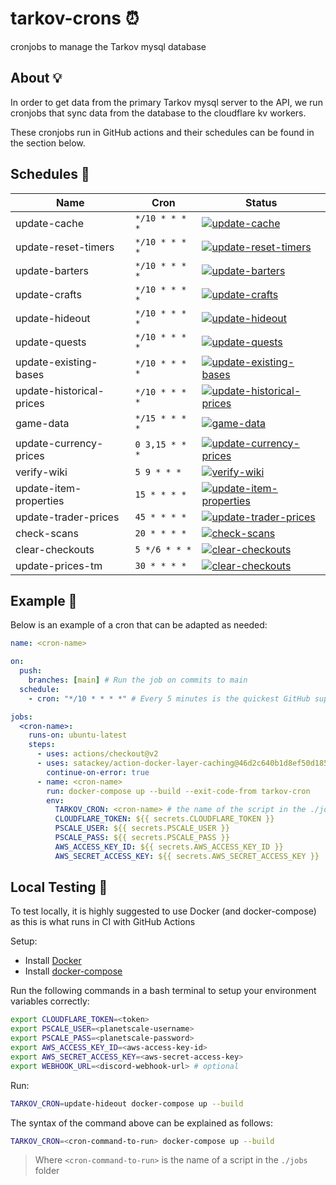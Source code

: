 # tarkov-crons ⏰

cronjobs to manage the Tarkov mysql database

## About 💡

In order to get data from the primary Tarkov mysql server to the API, we run cronjobs that sync data from the database to the cloudflare kv workers.

These cronjobs run in GitHub actions and their schedules can be found in the section below.

## Schedules 📆

|  Name  |  Cron  |  Status  |
|---|---|---|
| update-cache  | `*/10 * * * *`  | [![update-cache](https://github.com/the-hideout/tarkov-crons/actions/workflows/update-cache.yml/badge.svg)](https://github.com/the-hideout/tarkov-crons/actions/workflows/update-cache.yml) |
| update-reset-timers  | `*/10 * * * *`  | [![update-reset-timers](https://github.com/the-hideout/tarkov-crons/actions/workflows/update-reset-timers.yml/badge.svg)](https://github.com/the-hideout/tarkov-crons/actions/workflows/update-reset-timers.yml) |
| update-barters |`*/10 * * * *` | [![update-barters](https://github.com/the-hideout/tarkov-crons/actions/workflows/update-barters.yml/badge.svg)](https://github.com/the-hideout/tarkov-crons/actions/workflows/update-barters.yml) |
| update-crafts | `*/10 * * * *` | [![update-crafts](https://github.com/the-hideout/tarkov-crons/actions/workflows/update-crafts.yml/badge.svg)](https://github.com/the-hideout/tarkov-crons/actions/workflows/update-crafts.yml) |
| update-hideout | `*/10 * * * *` | [![update-hideout](https://github.com/the-hideout/tarkov-crons/actions/workflows/update-hideout.yml/badge.svg)](https://github.com/the-hideout/tarkov-crons/actions/workflows/update-hideout.yml) |
| update-quests | `*/10 * * * *` | [![update-quests](https://github.com/the-hideout/tarkov-crons/actions/workflows/update-quests.yml/badge.svg)](https://github.com/the-hideout/tarkov-crons/actions/workflows/update-quests.yml) |
| update-existing-bases | `*/10 * * * *` | [![update-existing-bases](https://github.com/the-hideout/tarkov-crons/actions/workflows/update-existing-bases.yml/badge.svg)](https://github.com/the-hideout/tarkov-crons/actions/workflows/update-existing-bases.yml) |
| update-historical-prices | `*/10 * * * *` | [![update-historical-prices](https://github.com/the-hideout/tarkov-crons/actions/workflows/update-historical-prices.yml/badge.svg)](https://github.com/the-hideout/tarkov-crons/actions/workflows/update-historical-prices.yml) |
| game-data | `*/15 * * * *` | [![game-data](https://github.com/the-hideout/tarkov-crons/actions/workflows/game-data.yml/badge.svg)](https://github.com/the-hideout/tarkov-crons/actions/workflows/game-data.yml) |
| update-currency-prices | `0 3,15 * * *` | [![update-currency-prices](https://github.com/the-hideout/tarkov-crons/actions/workflows/update-currency-prices.yml/badge.svg)](https://github.com/the-hideout/tarkov-crons/actions/workflows/update-currency-prices.yml) |
| verify-wiki | `5 9 * * *` | [![verify-wiki](https://github.com/the-hideout/tarkov-crons/actions/workflows/verify-wiki.yml/badge.svg)](https://github.com/the-hideout/tarkov-crons/actions/workflows/verify-wiki.yml) |
| update-item-properties | `15 * * * *` | [![update-item-properties](https://github.com/the-hideout/tarkov-crons/actions/workflows/update-item-properties.yml/badge.svg)](https://github.com/the-hideout/tarkov-crons/actions/workflows/update-item-properties.yml) |
| update-trader-prices | `45 * * * *` | [![update-trader-prices](https://github.com/the-hideout/tarkov-crons/actions/workflows/update-trader-prices.yml/badge.svg)](https://github.com/the-hideout/tarkov-crons/actions/workflows/update-trader-prices.yml) |
| check-scans | `20 * * * *`  | [![check-scans](https://github.com/the-hideout/tarkov-crons/actions/workflows/check-scans.yml/badge.svg)](https://github.com/the-hideout/tarkov-crons/actions/workflows/check-scans.yml) |
| clear-checkouts | `5 */6 * * *` | [![clear-checkouts](https://github.com/the-hideout/tarkov-crons/actions/workflows/clear-checkouts.yml/badge.svg)](https://github.com/the-hideout/tarkov-crons/actions/workflows/clear-checkouts.yml) |
| update-prices-tm | `30 * * * *` | [![clear-checkouts](https://github.com/the-hideout/tarkov-crons/actions/workflows/update-prices-tm.yml/badge.svg)](https://github.com/the-hideout/tarkov-crons/actions/workflows/update-prices-tm.yml) |

## Example 📸

Below is an example of a cron that can be adapted as needed:

```yaml
name: <cron-name>

on:
  push:
    branches: [main] # Run the job on commits to main
  schedule:
    - cron: "*/10 * * * *" # Every 5 minutes is the quickest GitHub supports

jobs:
  <cron-name>:
    runs-on: ubuntu-latest
    steps:
      - uses: actions/checkout@v2
      - uses: satackey/action-docker-layer-caching@46d2c640b1d8ef50d185452ad6fb324e6bd1d052 # pin@v0.0.11
        continue-on-error: true
      - name: <cron-name>
        run: docker-compose up --build --exit-code-from tarkov-cron
        env:
          TARKOV_CRON: <cron-name> # the name of the script in the ./jobs folder to run
          CLOUDFLARE_TOKEN: ${{ secrets.CLOUDFLARE_TOKEN }}
          PSCALE_USER: ${{ secrets.PSCALE_USER }}
          PSCALE_PASS: ${{ secrets.PSCALE_PASS }}
          AWS_ACCESS_KEY_ID: ${{ secrets.AWS_ACCESS_KEY_ID }}
          AWS_SECRET_ACCESS_KEY: ${{ secrets.AWS_SECRET_ACCESS_KEY }}
```

## Local Testing 🧪

To test locally, it is highly suggested to use Docker (and docker-compose) as this is what runs in CI with GitHub Actions

Setup:

- Install [Docker](https://docs.docker.com/get-docker/)
- Install [docker-compose](https://docs.docker.com/compose/install/)

Run the following commands in a bash terminal to setup your environment variables correctly:

```bash
export CLOUDFLARE_TOKEN=<token>
export PSCALE_USER=<planetscale-username>
export PSCALE_PASS=<planetscale-password>
export AWS_ACCESS_KEY_ID=<aws-access-key-id>
export AWS_SECRET_ACCESS_KEY=<aws-secret-access-key>
export WEBHOOK_URL=<discord-webhook-url> # optional
```

Run:

```bash
TARKOV_CRON=update-hideout docker-compose up --build
```

The syntax of the command above can be explained as follows:

```bash
TARKOV_CRON=<cron-command-to-run> docker-compose up --build
```

> Where `<cron-command-to-run>` is the name of a script in the `./jobs` folder
